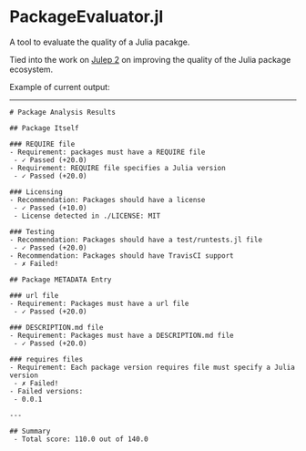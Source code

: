 PackageEvaluator.jl
===================

A tool to evaluate the quality of a Julia pacakge.

Tied into the work on [Julep 2](https://gist.github.com/IainNZ/6086173) on improving the quality of the Julia package ecosystem.

Example of current output:

---

```
# Package Analysis Results

## Package Itself

### REQUIRE file
- Requirement: packages must have a REQUIRE file
 - ✓ Passed (+20.0)
- Requirement: REQUIRE file specifies a Julia version
 - ✓ Passed (+20.0)

### Licensing
- Recommendation: Packages should have a license
 - ✓ Passed (+10.0)
 - License detected in ./LICENSE: MIT

### Testing
- Recommendation: Packages should have a test/runtests.jl file
 - ✓ Passed (+20.0)
- Recommendation: Packages should have TravisCI support
 - ✗ Failed!

## Package METADATA Entry

### url file
- Requirement: Packages must have a url file
 - ✓ Passed (+20.0)

### DESCRIPTION.md file
- Requirement: Packages must have a DESCRIPTION.md file
 - ✓ Passed (+20.0)

### requires files
- Requirement: Each package version requires file must specify a Julia version
 - ✗ Failed!
- Failed versions:
 - 0.0.1

---

## Summary
 - Total score: 110.0 out of 140.0
```
